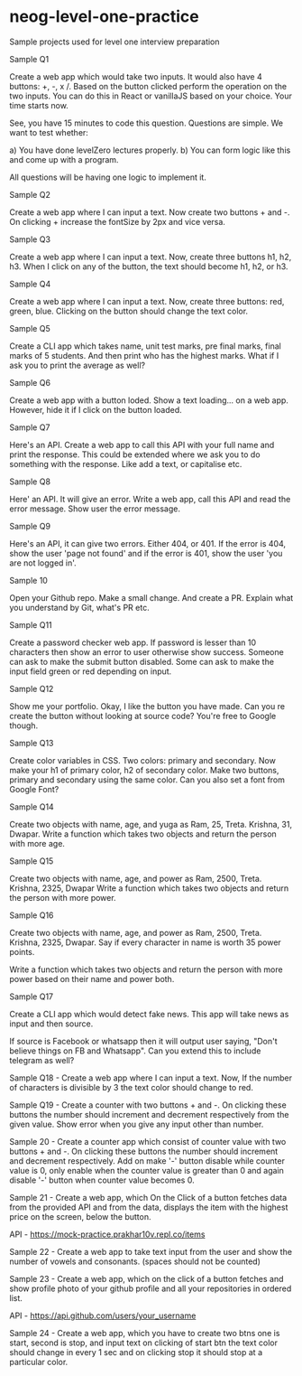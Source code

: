 # neog-level-one-practice
Sample projects used for level one interview preparation


Sample Q1

Create a web app which would take two inputs. It would also have 4 buttons: +, -, x /. Based on the button clicked perform the operation on the two inputs. You can do this in React or vanillaJS based on your choice. Your time starts now.

See, you have 15 minutes to code this question. Questions are simple. We want to test whether:

a) You have done levelZero lectures properly. b) You can form logic like this and come up with a program.

All questions will be having one logic to implement it.

Sample Q2

Create a web app where I can input a text. Now create two buttons + and -. On clicking + increase the fontSize by 2px and vice versa.

Sample Q3

Create a web app where I can input a text. Now, create three buttons h1, h2, h3. When I click on any of the button, the text should become h1, h2, or h3.

Sample Q4

Create a web app where I can input a text. Now, create three buttons: red, green, blue. Clicking on the button should change the text color.

Sample Q5

Create a CLI app which takes name, unit test marks, pre final marks, final marks of 5 students. And then print who has the highest marks. What if I ask you to print the average as well?

Sample Q6

Create a web app with a button loded. Show a text loading... on a web app. However, hide it if I click on the button loaded.

Sample Q7

Here's an API. Create a web app to call this API with your full name and print the response. This could be extended where we ask you to do something with the response. Like add a text, or capitalise etc.

Sample Q8

Here' an API. It will give an error. Write a web app, call this API and read the error message. Show user the error message.

Sample Q9

Here's an API, it can give two errors. Either 404, or 401. If the error is 404, show the user 'page not found' and if the error is 401, show the user 'you are not logged in'.

Sample 10

Open your Github repo. Make a small change. And create a PR. Explain what you understand by Git, what's PR etc.

Sample Q11

Create a password checker web app. If password is lesser than 10 characters then show an error to user otherwise show success. Someone can ask to make the submit button disabled. Some can ask to make the input field green or red depending on input.

Sample Q12

Show me your portfolio. Okay, I like the button you have made. Can you re create the button without looking at source code? You're free to Google though.

Sample Q13

Create color variables in CSS. Two colors: primary and secondary. Now make your h1 of primary color, h2 of secondary color. Make two buttons, primary and secondary using the same color. Can you also set a font from Google Font?

Sample Q14

Create two objects with name, age, and yuga as Ram, 25, Treta. Krishna, 31, Dwapar. Write a function which takes two objects and return the person with more age.

Sample Q15

Create two objects with name, age, and power as Ram, 2500, Treta. Krishna, 2325, Dwapar Write a function which takes two objects and return the person with more power.

Sample Q16

Create two objects with name, age, and power as Ram, 2500, Treta. Krishna, 2325, Dwapar. Say if every character in name is worth 35 power points.

Write a function which takes two objects and return the person with more power based on their name and power both.

Sample Q17

Create a CLI app which would detect fake news. This app will take news as input and then source.

If source is Facebook or whatsapp then it will output user saying, "Don't believe things on FB and Whatsapp". Can you extend this to include telegram as well?

Sample Q18 - Create a web app where I can input a text. Now, If the number of characters is divisible by 3 the text color should change to red.

Sample Q19 - Create a counter with two buttons + and -. On clicking these buttons the number should increment and decrement respectively from the given value. Show error when you give any input other than number.

Sample 20 - Create a counter app which consist of counter value with two buttons + and -. On clicking these buttons the number should increment and decrement respectively. Add on make '-' button disable while counter value is 0, only enable when the counter value is greater than 0 and again disable '-' button when counter value becomes 0.

Sample 21 - Create a web app, which On the Click of a button fetches data from the provided API and from the data, displays the item with the highest price on the screen, below the button.

API - https://mock-practice.prakhar10v.repl.co/items

Sample 22 - Create a web app to take text input from the user and show the number of vowels and consonants. (spaces should not be counted)

Sample 23 - Create a web app, which on the click of a button fetches and show profile photo of your github profile and all your repositories in ordered list.

API - https://api.github.com/users/your_username

Sample 24 - Create a web app, which you have to create two btns one is start, second is stop, and input text on clicking of start btn the text color should change in every 1 sec and on clicking stop it should stop at a particular color.